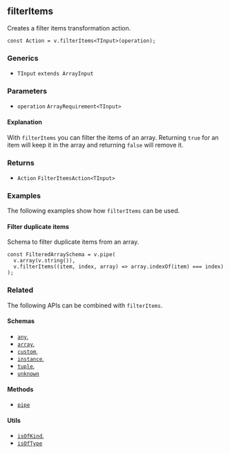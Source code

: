 filterItems
-----------

Creates a filter items transformation action.

    const Action = v.filterItems<TInput>(operation);
    

### Generics

*   `TInput` `extends ArrayInput`

### Parameters

*   `operation` `ArrayRequirement<TInput>`

#### Explanation

With `filterItems` you can filter the items of an array. Returning `true` for an item will keep it in the array and returning `false` will remove it.

### Returns

*   `Action` `FilterItemsAction<TInput>`

### Examples

The following examples show how `filterItems` can be used.

#### Filter duplicate items

Schema to filter duplicate items from an array.

    const FilteredArraySchema = v.pipe(
      v.array(v.string()),
      v.filterItems((item, index, array) => array.indexOf(item) === index)
    );
    

### Related

The following APIs can be combined with `filterItems`.

#### Schemas

*   [`any`](any.md),
*   [`array`](array.md),
*   [`custom`](custom.md),
*   [`instance`](instance.md),
*   [`tuple`](tuple.md),
*   [`unknown`](unknown.md)

#### Methods

*   [`pipe`](pipe.md)

#### Utils

*   [`isOfKind`](isOfKind.md),
*   [`isOfType`](isOfType.md)